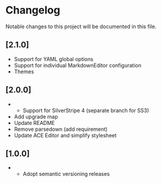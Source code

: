 # Changelog

Notable changes to this project will be documented in this file.

## [2.1.0]

- Support for YAML global options
- Support for individual MarkdownEditor configuration
- Themes

## [2.0.0]

- - Support for SilverStripe 4 (separate branch for SS3)
- Add upgrade map
- Update README
- Remove parsedown (add requirement)
- Update ACE Editor and simplify stylesheet

## [1.0.0]

- - Adopt semantic versioning releases
